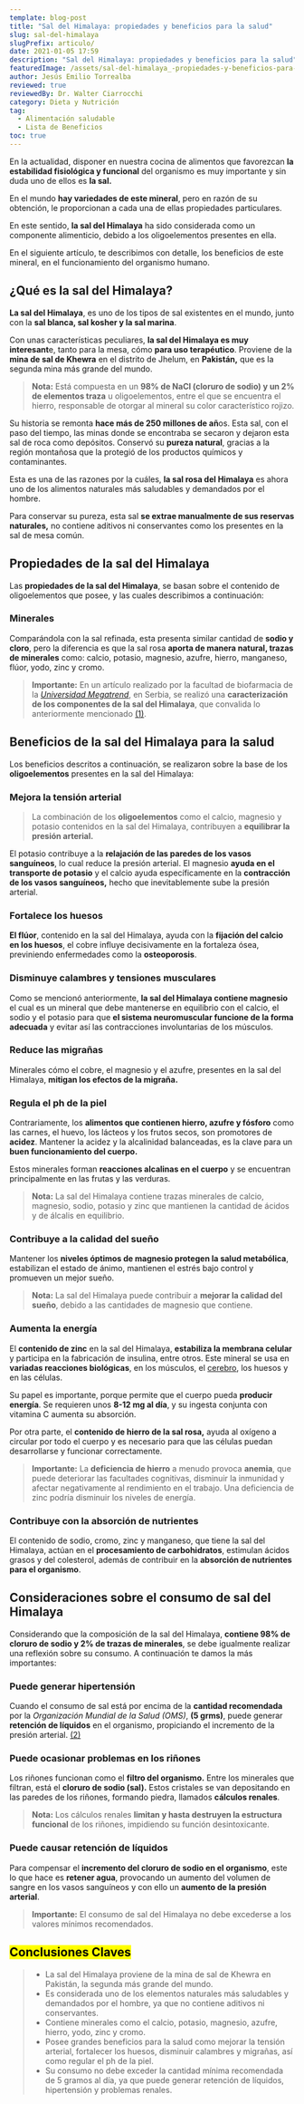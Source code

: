 ```yaml
---
template: blog-post
title: "Sal del Himalaya: propiedades y beneficios para la salud"
slug: sal-del-himalaya
slugPrefix: articulo/
date: 2021-01-05 17:59
description: "Sal del Himalaya: propiedades y beneficios para la salud"
featuredImage: /assets/sal-del-himalaya_-propiedades-y-beneficios-para-la-salud.jpg
author: Jesús Emilio Torrealba
reviewed: true
reviewedBy: Dr. Walter Ciarrocchi
category: Dieta y Nutrición
tag:
  - Alimentación saludable
  - Lista de Beneficios
toc: true
---
```

<!--StartFragment-->

En la actualidad, disponer en nuestra cocina de alimentos que favorezcan **la estabilidad fisiológica y funcional** del organismo es muy importante y sin duda uno de ellos es **la sal.**

En el mundo **hay variedades de este mineral**, pero en razón de su obtención, le proporcionan a cada una de ellas propiedades particulares.

En este sentido, **la sal del Himalaya** ha sido considerada como un componente alimenticio, debido a los oligoelementos presentes en ella.

En el siguiente artículo, te describimos con detalle, los beneficios de este mineral, en el funcionamiento del organismo humano.

## ¿Qué es la sal del Himalaya?

**La sal del Himalaya**, es uno de los tipos de sal existentes en el mundo, junto con la **sal blanca, sal kosher y la sal marina**.

Con unas características peculiares, **la sal del Himalaya es muy interesant**e, tanto para la mesa, cómo **para uso terapéutico**. Proviene de la **mina de sal de Khewra** en el distrito de Jhelum, en **Pakistán,** que es la segunda mina más grande del mundo.

> **Nota:** Está compuesta en un **98% de NaCl (cloruro de sodio) y un 2% de elementos traza** u oligoelementos, entre el que se encuentra el hierro, responsable de otorgar al mineral su color característico rojizo.

Su historia se remonta **hace más de 250 millones de añ**os. Esta sal, con el paso del tiempo, las minas donde se encontraba se secaron y dejaron esta sal de roca como depósitos. Conservó su **pureza natural**, gracias a la región montañosa que la protegió de los productos químicos y contaminantes.

Esta es una de las razones por la cuáles, **la sal rosa del Himalaya** es ahora uno de los alimentos naturales más saludables y demandados por el hombre.

Para conservar su pureza, esta sal **se extrae manualmente de sus reservas naturales,** no contiene aditivos ni conservantes como los presentes en la sal de mesa común.

## Propiedades de la sal del Himalaya

Las **propiedades de la sal del Himalaya**, se basan sobre el contenido de oligoelementos que posee, y las cuales describimos a continuación:

### Minerales

Comparándola con la sal refinada, esta presenta similar cantidad de **sodio y cloro**, pero la diferencia es que la sal rosa **aporta de manera natural, trazas de minerales** como: calcio, potasio, magnesio, azufre, hierro, manganeso, flúor, yodo, zinc y cromo.

> **Importante:** En un artículo realizado por la facultad de biofarmacia de la *[Universidad Megatrend](http://megatrend.edu.rs/)*, en Serbia, se realizó una **caracterización de los componentes de la sal del Himalaya**, que convalida lo anteriormente mencionado [(1)](https://www.researchgate.net/publication/304791870_Morphological_and_Microchemical_Characterization_of_Himalayan_Salt_Samples). 

## Beneficios de la sal del Himalaya para la salud

Los beneficios descritos a continuación, se realizaron sobre la base de los **oligoelementos** presentes en la sal del Himalaya:

### Mejora la tensión arterial

> La combinación de los **oligoelementos** como el calcio, magnesio y potasio contenidos en la sal del Himalaya, contribuyen a **equilibrar la presión arterial.**

El potasio contribuye a la **relajación de las paredes de los vasos sanguíneos**, lo cual reduce la presión arterial. El magnesio **ayuda en el transporte de potasio** y el calcio ayuda específicamente en la **contracción de los vasos sanguíneos,** hecho que inevitablemente sube la presión arterial.

### Fortalece los huesos

**El flúor**, contenido en la sal del Himalaya, ayuda con la **fijación del calcio en los huesos**, el cobre influye decisivamente en la fortaleza ósea, previniendo enfermedades como la **osteoporosis**.

### Disminuye calambres y tensiones musculares

Como se mencionó anteriormente, **la sal del Himalaya contiene magnesio** el cual es un mineral que debe mantenerse en equilibrio con el calcio, el sodio y el potasio para que **el sistema neuromuscular funcione de la forma adecuada** y evitar así las contracciones involuntarias de los músculos.

### Reduce las migrañas

Minerales cómo el cobre, el magnesio y el azufre, presentes en la sal del Himalaya, **mitigan los efectos de la migraña.**

### Regula el ph de la piel

Contrariamente, los **alimentos que contienen hierro, azufre y fósforo** como las carnes, el huevo, los lácteos y los frutos secos, son promotores de **acidez**. Mantener la acidez y la alcalinidad balanceadas, es la clave para un **buen funcionamiento del cuerpo.**

Estos minerales forman **reacciones alcalinas en el cuerpo** y se encuentran principalmente en las frutas y las verduras.

> **Nota:** La sal del Himalaya contiene trazas minerales de calcio, magnesio, sodio, potasio y zinc que mantienen la cantidad de ácidos y de álcalis en equilibrio.

### Contribuye a la calidad del sueño

Mantener los **niveles óptimos de magnesio protegen la salud metabólica**, estabilizan el estado de ánimo, mantienen el estrés bajo control y promueven un mejor sueño.

> **Nota:** La sal del Himalaya puede contribuir a **mejorar la calidad del sueño**, debido a las cantidades de magnesio que contiene.

### Aumenta la energía

El **contenido de zinc** en la sal del Himalaya, **estabiliza la membrana celular** y participa en la fabricación de insulina, entre otros. Este mineral se usa en **variadas reacciones biológicas**, en los músculos, el [cerebro](https://tuinfosalud.com/articulos/funciones-del-cerebro), los huesos y en las células.

Su papel es importante, porque permite que el cuerpo pueda **producir energía**. Se requieren unos **8-12 mg al día**, y su ingesta conjunta con vitamina C aumenta su absorción.

Por otra parte, el **contenido de hierro de la sal rosa,** ayuda al oxígeno a circular por todo el cuerpo y es necesario para que las células puedan desarrollarse y funcionar correctamente.

> **Importante:** La **deficiencia de hierro** a menudo provoca **anemia**, que puede deteriorar las facultades cognitivas, disminuir la inmunidad y afectar negativamente al rendimiento en el trabajo. Una deficiencia de zinc podría disminuir los niveles de energía.

### Contribuye con la absorción de nutrientes

El contenido de sodio, cromo, zinc y manganeso, que tiene la sal del Himalaya, actúan en el **procesamiento de carbohidratos**, estimulan ácidos grasos y del colesterol, además de contribuir en la **absorción de nutrientes para el organismo**.

## Consideraciones sobre el consumo de sal del Himalaya

Considerando que la composición de la sal del Himalaya, **contiene 98% de cloruro de sodio y 2% de trazas de minerales**, se debe igualmente realizar una reflexión sobre su consumo. A continuación te damos la más importantes:

### Puede generar hipertensión

Cuando el consumo de sal está por encima de la **cantidad recomendada** por la *Organización Mundial de la Salud (OMS)*, **(5 grms)**, puede generar **retención de líquidos** en el organismo, propiciando el incremento de la presión arterial. [(2)](https://www.who.int/es)

### Puede ocasionar problemas en los riñones

Los riñones funcionan como el **filtro del organismo.** Entre los minerales que filtran, está el **cloruro de sodio (sal).** Estos cristales se van depositando en las paredes de los riñones, formando piedra, llamados **cálculos renales**.

> **Nota:** Los cálculos renales **limitan y hasta destruyen la estructura funcional** de los riñones, impidiendo su función desintoxicante.

### Puede causar retención de líquidos

Para compensar el **incremento del cloruro de sodio en el organismo**, este lo que hace es **retener agua**, provocando un aumento del volumen de sangre en los vasos sanguíneos y con ello un **aumento de la presión arterial**.

> **Importante:** El consumo de sal del Himalaya no debe excederse a los valores mínimos recomendados.

## <mark>Conclusiones Claves</mark>

> * La sal del Himalaya proviene de la mina de sal de Khewra en Pakistán, la segunda más grande del mundo.
> * Es considerada uno de los elementos naturales más saludables y demandados por el hombre, ya que no contiene aditivos ni conservantes.
> * Contiene minerales como el calcio, potasio, magnesio, azufre, hierro, yodo, zinc y cromo.
> * Posee grandes beneficios para la salud como mejorar la tensión arterial, fortalecer los huesos, disminuir calambres y migrañas, así como regular el ph de la piel.
> * Su consumo no debe exceder la cantidad mínima recomendada de 5 gramos al día, ya que puede generar retención de líquidos, hipertensión y problemas renales.